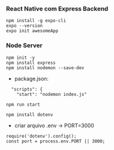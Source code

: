 ### React Native com Express Backend

```
npm install -g expo-cli
expo --version
expo init awesomeApp
```

### Node Server

```
npm init -y
npm install express
npm install nodemon --save-dev
```

- package.json:

```
  "scripts": {
    "start": "nodemon index.js"

npm run start
```

```
npm install dotenv
```

- criar arquivo .env -> PORT=3000

```
require('dotenv').config();
const port = process.env.PORT || 3000;
```
